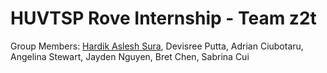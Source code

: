 # HUVTSP Rove Internship - Team z2t
Group Members: [Hardik Aslesh Sura](https://github.com/AsleshSura/), Devisree Putta, Adrian Ciubotaru, Angelina Stewart, Jayden Nguyen, Bret Chen, Sabrina Cui

